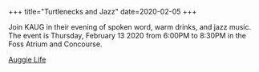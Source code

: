 +++
title="Turtlenecks and Jazz"
date=2020-02-05
+++

Join KAUG in their evening of spoken word, warm drinks, and jazz music.  The
event is Thursday, February 13 2020 from 6:00PM to 8:30PM in the Foss Atrium and
Concourse.

[Auggie Life](https://augsburg.campuslabs.com/engage/event/5223952)
